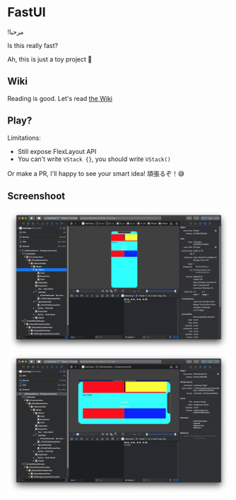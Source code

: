 # FastUI

!مرحبا

Is this really fast?

Ah, this is just a toy project 🙈

## Wiki

Reading is good. Let's read [the Wiki](https://github.com/muizidn/FastUI/wiki)

## Play?

Limitations:
 * Still expose FlexLayout API
 * You can't write `VStack {}`, you should write `VStack()`

Or make a PR, I'll happy to see your smart idea! 頑張るぞ！😅

## Screenshoot

![xcode-debugger-potrait](https://github.com/muizidn/FastUI/blob/master/.github/res/xcode-debugger-potrait.png)
![xcode-debugger-potrait](https://github.com/muizidn/FastUI/blob/master/.github/res/xcode-debugger-landscape.png)

